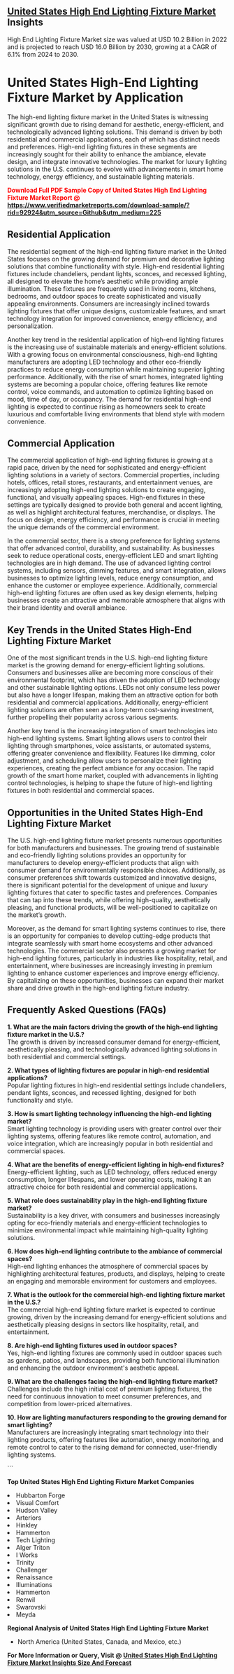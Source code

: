 <h2><a href="https://www.verifiedmarketreports.com/download-sample/?rid=92924&amp;utm_source=Github&amp;utm_medium=225" target="_blank">United States High End Lighting Fixture Market</a> Insights</h2><p>High End Lighting Fixture Market size was valued at USD 10.2 Billion in 2022 and is projected to reach USD 16.0 Billion by 2030, growing at a CAGR of 6.1% from 2024 to 2030.</p><p> <h1>United States High-End Lighting Fixture Market by Application</h1> <p>The high-end lighting fixture market in the United States is witnessing significant growth due to rising demand for aesthetic, energy-efficient, and technologically advanced lighting solutions. This demand is driven by both residential and commercial applications, each of which has distinct needs and preferences. High-end lighting fixtures in these segments are increasingly sought for their ability to enhance the ambiance, elevate design, and integrate innovative technologies. The market for luxury lighting solutions in the U.S. continues to evolve with advancements in smart home technology, energy efficiency, and sustainable lighting materials.</p> <p><strong><p><span class=""><span style="color: #ff0000;"><strong>Download Full PDF Sample Copy of United States High End Lighting Fixture Market Report</strong> @ </span><a href="https://www.verifiedmarketreports.com/download-sample/?rid=92924&amp;utm_source=Github&amp;utm_medium=225" target="_blank">https://www.verifiedmarketreports.com/download-sample/?rid=92924&amp;utm_source=Github&amp;utm_medium=225</a></span></p></strong></p> <h2>Residential Application</h2> <p>The residential segment of the high-end lighting fixture market in the United States focuses on the growing demand for premium and decorative lighting solutions that combine functionality with style. High-end residential lighting fixtures include chandeliers, pendant lights, sconces, and recessed lighting, all designed to elevate the home’s aesthetic while providing ample illumination. These fixtures are frequently used in living rooms, kitchens, bedrooms, and outdoor spaces to create sophisticated and visually appealing environments. Consumers are increasingly inclined towards lighting fixtures that offer unique designs, customizable features, and smart technology integration for improved convenience, energy efficiency, and personalization.</p> <p>Another key trend in the residential application of high-end lighting fixtures is the increasing use of sustainable materials and energy-efficient solutions. With a growing focus on environmental consciousness, high-end lighting manufacturers are adopting LED technology and other eco-friendly practices to reduce energy consumption while maintaining superior lighting performance. Additionally, with the rise of smart homes, integrated lighting systems are becoming a popular choice, offering features like remote control, voice commands, and automation to optimize lighting based on mood, time of day, or occupancy. The demand for residential high-end lighting is expected to continue rising as homeowners seek to create luxurious and comfortable living environments that blend style with modern convenience.</p> <h2>Commercial Application</h2> <p>The commercial application of high-end lighting fixtures is growing at a rapid pace, driven by the need for sophisticated and energy-efficient lighting solutions in a variety of sectors. Commercial properties, including hotels, offices, retail stores, restaurants, and entertainment venues, are increasingly adopting high-end lighting solutions to create engaging, functional, and visually appealing spaces. High-end fixtures in these settings are typically designed to provide both general and accent lighting, as well as highlight architectural features, merchandise, or displays. The focus on design, energy efficiency, and performance is crucial in meeting the unique demands of the commercial environment.</p> <p>In the commercial sector, there is a strong preference for lighting systems that offer advanced control, durability, and sustainability. As businesses seek to reduce operational costs, energy-efficient LED and smart lighting technologies are in high demand. The use of advanced lighting control systems, including sensors, dimming features, and smart integration, allows businesses to optimize lighting levels, reduce energy consumption, and enhance the customer or employee experience. Additionally, commercial high-end lighting fixtures are often used as key design elements, helping businesses create an attractive and memorable atmosphere that aligns with their brand identity and overall ambiance.</p> <h2>Key Trends in the United States High-End Lighting Fixture Market</h2> <p>One of the most significant trends in the U.S. high-end lighting fixture market is the growing demand for energy-efficient lighting solutions. Consumers and businesses alike are becoming more conscious of their environmental footprint, which has driven the adoption of LED technology and other sustainable lighting options. LEDs not only consume less power but also have a longer lifespan, making them an attractive option for both residential and commercial applications. Additionally, energy-efficient lighting solutions are often seen as a long-term cost-saving investment, further propelling their popularity across various segments.</p> <p>Another key trend is the increasing integration of smart technologies into high-end lighting systems. Smart lighting allows users to control their lighting through smartphones, voice assistants, or automated systems, offering greater convenience and flexibility. Features like dimming, color adjustment, and scheduling allow users to personalize their lighting experiences, creating the perfect ambiance for any occasion. The rapid growth of the smart home market, coupled with advancements in lighting control technologies, is helping to shape the future of high-end lighting fixtures in both residential and commercial spaces.</p> <h2>Opportunities in the United States High-End Lighting Fixture Market</h2> <p>The U.S. high-end lighting fixture market presents numerous opportunities for both manufacturers and businesses. The growing trend of sustainable and eco-friendly lighting solutions provides an opportunity for manufacturers to develop energy-efficient products that align with consumer demand for environmentally responsible choices. Additionally, as consumer preferences shift towards customized and innovative designs, there is significant potential for the development of unique and luxury lighting fixtures that cater to specific tastes and preferences. Companies that can tap into these trends, while offering high-quality, aesthetically pleasing, and functional products, will be well-positioned to capitalize on the market’s growth.</p> <p>Moreover, as the demand for smart lighting systems continues to rise, there is an opportunity for companies to develop cutting-edge products that integrate seamlessly with smart home ecosystems and other advanced technologies. The commercial sector also presents a growing market for high-end lighting fixtures, particularly in industries like hospitality, retail, and entertainment, where businesses are increasingly investing in premium lighting to enhance customer experiences and improve energy efficiency. By capitalizing on these opportunities, businesses can expand their market share and drive growth in the high-end lighting fixture industry.</p> <h2>Frequently Asked Questions (FAQs)</h2> <p><strong>1. What are the main factors driving the growth of the high-end lighting fixture market in the U.S.?</strong><br> The growth is driven by increased consumer demand for energy-efficient, aesthetically pleasing, and technologically advanced lighting solutions in both residential and commercial settings.</p> <p><strong>2. What types of lighting fixtures are popular in high-end residential applications?</strong><br> Popular lighting fixtures in high-end residential settings include chandeliers, pendant lights, sconces, and recessed lighting, designed for both functionality and style.</p> <p><strong>3. How is smart lighting technology influencing the high-end lighting market?</strong><br> Smart lighting technology is providing users with greater control over their lighting systems, offering features like remote control, automation, and voice integration, which are increasingly popular in both residential and commercial spaces.</p> <p><strong>4. What are the benefits of energy-efficient lighting in high-end fixtures?</strong><br> Energy-efficient lighting, such as LED technology, offers reduced energy consumption, longer lifespans, and lower operating costs, making it an attractive choice for both residential and commercial applications.</p> <p><strong>5. What role does sustainability play in the high-end lighting fixture market?</strong><br> Sustainability is a key driver, with consumers and businesses increasingly opting for eco-friendly materials and energy-efficient technologies to minimize environmental impact while maintaining high-quality lighting solutions.</p> <p><strong>6. How does high-end lighting contribute to the ambiance of commercial spaces?</strong><br> High-end lighting enhances the atmosphere of commercial spaces by highlighting architectural features, products, and displays, helping to create an engaging and memorable environment for customers and employees.</p> <p><strong>7. What is the outlook for the commercial high-end lighting fixture market in the U.S.?</strong><br> The commercial high-end lighting fixture market is expected to continue growing, driven by the increasing demand for energy-efficient solutions and aesthetically pleasing designs in sectors like hospitality, retail, and entertainment.</p> <p><strong>8. Are high-end lighting fixtures used in outdoor spaces?</strong><br> Yes, high-end lighting fixtures are commonly used in outdoor spaces such as gardens, patios, and landscapes, providing both functional illumination and enhancing the outdoor environment's aesthetic appeal.</p> <p><strong>9. What are the challenges facing the high-end lighting fixture market?</strong><br> Challenges include the high initial cost of premium lighting fixtures, the need for continuous innovation to meet consumer preferences, and competition from lower-priced alternatives.</p> <p><strong>10. How are lighting manufacturers responding to the growing demand for smart lighting?</strong><br> Manufacturers are increasingly integrating smart technology into their lighting products, offering features like automation, energy monitoring, and remote control to cater to the rising demand for connected, user-friendly lighting systems.</p> ```</p><p><strong>Top United States High End Lighting Fixture Market Companies</strong></p><div data-test-id=""><p><li>Hubbarton Forge</li><li> Visual Comfort</li><li> Hudson Valley</li><li> Arteriors</li><li> Hinkley</li><li> Hammerton</li><li> Tech Lighting</li><li> Alger Triton</li><li> I Works</li><li> Trinity</li><li> Challenger</li><li> Renaissance</li><li> Illuminations</li><li> Hammerton</li><li> Renwil</li><li> Swarovski</li><li> Meyda</li></p><div><strong>Regional Analysis of&nbsp;United States High End Lighting Fixture Market</strong></div><ul><li dir="ltr"><p dir="ltr">North America&nbsp;(United States, Canada, and Mexico, etc.)</p></li></ul><p><strong>For More Information or Query, Visit @&nbsp;</strong><strong><a href="https://www.verifiedmarketreports.com/product/global-high-end-lighting-fixture-market-growth-status-and-outlook-2019-2024/?utm_source=Github&amp;utm_medium=225" target="_blank">United States High End Lighting Fixture Market Insights Size And Forecast</a></strong></p></div>
